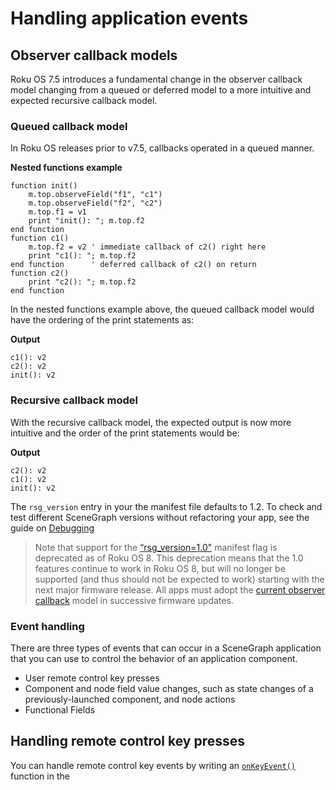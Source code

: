 Handling application events
===========================

Observer callback models
------------------------

Roku OS 7.5 introduces a fundamental change in the observer callback model changing from a queued or deferred model to a more intuitive and expected recursive callback model.

### Queued callback model

In Roku OS releases prior to v7.5, callbacks operated in a queued manner.

**Nested functions example**

    function init()
        m.top.observeField("f1", "c1")
        m.top.observeField("f2", "c2")
        m.top.f1 = v1
        print "init(): "; m.top.f2
    end function
    function c1()
        m.top.f2 = v2 ' immediate callback of c2() right here
        print "c1(): "; m.top.f2
    end function      ' deferred callback of c2() on return
    function c2()
        print "c2(): "; m.top.f2
    end function
    

In the nested functions example above, the queued callback model would have the ordering of the print statements as:

**Output**

    c1(): v2
    c2(): v2
    init(): v2
    

### Recursive callback model

With the recursive callback model, the expected output is now more intuitive and the order of the print statements would be:

**Output**

    c2(): v2
    c1(): v2
    init(): v2
    

The `rsg_version` entry in your the manifest file defaults to 1.2. To check and test different SceneGraph versions without refactoring your app, see the guide on [Debugging](/docs/developer-program/debugging/debugging-channels.md)

> Note that support for the [“rsg\_version=1.0"](/docs/developer-program/getting-started/architecture/channel-manifest.md#special-purpose-attributes) manifest flag is deprecated as of Roku OS 8. This deprecation means that the 1.0 features continue to work in Roku OS 8, but will no longer be supported (and thus should not be expected to work) starting with the next major firmware release. All apps must adopt the [current observer callback](/docs/developer-program/core-concepts/handling-application-events.md#recursive-callback-model) model in successive firmware updates.

### Event handling

There are three types of events that can occur in a SceneGraph application that you can use to control the behavior of an application component.

*   User remote control key presses
*   Component and node field value changes, such as state changes of a previously-launched component, and node actions
*   Functional Fields

Handling remote control key presses
-----------------------------------

You can handle remote control key events by writing an [`onKeyEvent()`](/docs/references/scenegraph/component-functions/onkeyevent.md) function in the [<script>](/docs/references/scenegraph/xml-elements/script.md) element of the component you want to handle the key press event. When the component, or its children, have remote control focus, the `onKeyEvent()` function is called whenever an unhandled key event bubbles up the focus chain to the component.

### Using the onKeyEvent() function

The `onKeyEvent()` function takes two parameters, `key` and `press`. The `press` parameter is a Boolean value that is true if the key was pressed, and false if the key was released. The `key` parameter of the `onKeyEvent()` function contains a string, which is case-sensitive, that identifies the key that was pressed. The `key` strings supported by the `onKeyEvent()` function, and the corresponding remote key, are as follows:

![roku815px - rokuremotekeysnew](https://image.roku.com/ZHZscHItMTc2/rokuremotekeysnew-v1.png "rokuremotekeysnew")

| String | Key | Appearance/Icon |
| --- | --- | --- |
| back | **Back** | left-pointing arrow at top of remote |
| up  | **Up** | up-pointing caret of remote directional pad |
| down | **Down** | down-pointing caret of remote directional pad |
| left | **Left** | left-pointing caret of remote directional pad |
| right | **Right** | right-pointing caret of remote directional pad |
| OK  | **OK** | key usually labeled **OK** near or in the center of remote directional pad |
| replay | **Replay** | key usually labeled with a circular-pointing arrow |
| play | **Play/Stop** | key usually labeled with a right-pointing triangle and two bars |
| rewind | **Rewind** | key usually labeled with two left-pointing triangles |
| fastforward | **Fast Forward** | key usually labeled with two right-pointing triangles |
| options | **Options** | key labeled with an asterisk |

The `onKeyEvent()` function must return true if the component handled the event, or false if it did not handle the event. Returning false allows the event to continue bubbling up the focus chain (see [Remote control events](/docs/developer-program/core-concepts/scenegraph-xml/remote-control-events.md)) so that ancestors of the component can handle the event.

Starting from Roku OS 8, the behavior of the Roku system overlay is such that the system overlay now slides in whenever the \* button is pressed, the Video node is in focus, and the app does not have its OnKeyEvent() handler fired. When the Video node is not in focus, the system overlay does not slide in and the OnKeyEvent() handler is fired.

There are one or more keys on any Roku remote control which are not handled by the `onKeyEvent()` function (or any Roku application event handler), such as the **Home** key. Presses of these keys are handled by the global Roku firmware event handler in a default manner that cannot be modified by application code. Also note that several node classes handle certain remote control key events automatically, so `onKeyEvent()` is not required to handle those events, and should not be used for those events in those nodes. As an example of node classes that automatically handle certain remote control key events, grid node classes such as [PosterGrid](/docs/references/scenegraph/list-and-grid-nodes/postergrid.md) automatically handle **Up**, **Down**, **Right**, and **Left** key presses when the poster grid has focus. Typically, you should use the [ifSGNodeField](/docs/references/brightscript/interfaces/ifsgnodefield.md) `observeField()` method to handle changes in the subject node fields caused by automatic key event handling of the node.

### Example

The following `onKeyEvent()` example handles supported remote control key presses other than the **Back** key by displaying a warning message until the **OK** key is pressed.

**onKeyEvent() event handling example**

    function onKeyEvent(key as String, press as Boolean) as Boolean
      handled = false
      if press then
        if (key = "back") then
          handled = false
        else
          if (m.warninglabel.visible = false)
            m.warninglabel.visible="true"
          else
            if (key = "OK") then
              m.warninglabel.visible="false"
            end if
          end if
          handled = true
        end if
      end if
      return handled
    end function
    

Handling node field value changes
---------------------------------

There are two [ifSGNodeField](/docs/references/brightscript/interfaces/ifsgnodefield.md) methods that allow you to create (and remove) observers that continuously monitor any field value of any [roSGNode](/docs/references/brightscript/components/rosgnode.md) object, including the interface fields you have created for custom SceneGraph components:

*   `observeField()`
*   `unobserveField()`

### Using the ifSGNodeField observeField() and unobserveField() methods

`observeField()` is an overloaded method with two versions, useful for different purposes. The first allows you to trigger a specified callback function in response to any change in the value of the observed node field. For example, to set up an observer of a [Timer](/docs/references/scenegraph/control-nodes/timer.md) node `fire` field that calls a `handleexampletimerfire()` event handler function that you write:

`exampletimer.ObserveField("fire", "handleexampletimerfire")`

Once this observer is set up, the component will continuously monitor the `exampletimer` node object `fire` field for the remaining existence of the component or node, or until `unobserveField()` is called (perhaps as part of the event handler function itself):

`exampletimer.unobserveField("fire")`

The event handler function you write must be included in the component <script> element, and manipulate objects within the scope of the component.

By default observers are only called when the value of a field changes. Code that assigns a field value to the same value as currently assigned to the field will not trigger observers. If you want observers to be called any time a field value is set, regardless of the value, an <interface> field must be defined with the `alwaysNotify` attribute set to true.

Here is an example of a field observer and the associated event handler function:

**Field observer XML BrightScript example**

    <script type = "text/brightscript" >
    
      <![CDATA[
    
      sub init()
        m.top.setFocus(true)
        m.bottomlabel = m.top.findNode("bottomLabel")
        m.texttimer = m.top.findNode("textTimer")
        m.defaulttext = "All The Best Videos!"
        m.alternatetext = "All The Time!!!"
        m.textchange = false
        m.texttimer.ObserveField("fire", "changetext")
      end sub
    
      sub changetext()
        if (m.textchange = false) then
          m.bottomlabel.text = m.alternatetext
          m.textchange = true
        else
          m.bottomlabel.text = m.defaulttext
          m.textchange = false
        end if
      end sub
    
      ]]>
    
    </script>
    

> **Optional roSGNodeEvent Callback Function** Argument Field observer callback functions can specify an [roSGNodeEvent](/docs/references/brightscript/events/rosgnodeevent.md) argument. For example, the changetext() callback function signature in the example above could have been written as sub changetext(event as roSGNodeEvent). In this case, the callback function can call the [roSGNodeEvent](/docs/references/brightscript/events/rosgnodeevent.md) functions to extract information about the node that triggered the callback, specific field that triggered the callback, etc.

The second version of `observeField()` lets you specify a message port to notify when the observed field changes:

        `m.texttimer.ObserveField("fire", m.port)`
    

This second case is used when you want a field change to trigger an event in a BrightScript message loop. This is useful when using BrightScript components (such as roChannelStore) which can only be instantiated in the main BrightScript thread or a **Task** node thread. In this case, when the observed field changes, an [roSGNodeEvent](/docs/references/brightscript/events/rosgnodeevent.md) is sent to the port passed to the `observeField()` call. The event `getField()` and `getData()` functions can be called to determine the specific node field that changed, and the new value of the field, respectively.

### Event cascades

Setting the value of a field triggers any field observer functions that may be associated with the field as the result of an observeField() call. These observer functions may set other component fields, triggering calls to their observer functions. Such a situation triggers what is called an **event cascade**. Simply put, this is the chain of field setting and observer function calls that result from setting a single field of a node.

For example, if the width field of a Rectangle that contains a Label is set, an observer of that width field might set the width field of the Label. The width field of the Label might have an observer function that sets the Label’s wrap field. The chain of field settings and observer callback functions that result from setting a field (in this case, the Rectangle’s width field) is an event cascade.

With the release of Roku OS 7.5, nested observer callbacks are no longer deferred. Observer callbacks now happen recursively. See the [Queued Callback Model](/docs/developer-program/core-concepts/handling-application-events.md#queued-callback-model) section above for details.

Handling component <interface> field value changes
--------------------------------------------------

Any <field> element defined in a component [<interface>](/docs/references/scenegraph/xml-elements/interface.md) element can have an observer attached by setting the value of the optional `onChange` attribute. Set the `onChange` attribute to the callback function name that will handle the component field value change.

Note that the <field> element also includes a related optional attribute, `alwaysNotify`. You can set this attribute to true to have the callback function triggered every time the component field value is set, even if the value itself does not change. To have the callback function triggered only when the component field value changes, set the `alwaysNotify` attribute to false.

Functional fields
-----------------

In addition to the field observer model, functions can be called procedurally using the [callFunc() method](/docs/references/brightscript/interfaces/ifsgnodedict.md#callfunc).